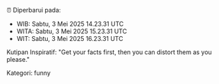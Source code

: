 ⏰ Diperbarui pada:
- WIB: Sabtu, 3 Mei 2025 14.23.31 UTC
- WITA: Sabtu, 3 Mei 2025 15.23.31 UTC
- WIT: Sabtu, 3 Mei 2025 16.23.31 UTC

Kutipan Inspiratif:
"Get your facts first, then you can distort them as you please."


Kategori: funny

